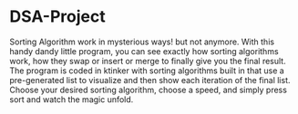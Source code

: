 # DSA-Project
Sorting Algorithm work in mysterious ways! but not anymore. With this handy dandy little program, you can see exactly how sorting algorithms work, how they swap or insert or merge to finally give you the final result. The program is coded in ktinker with sorting algorithms built in that use a pre-generated list to visualize and then show each iteration of the final list. Choose your desired sorting algorithm, choose a speed, and simply press sort and watch the magic unfold. 
